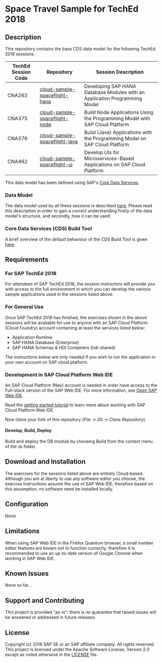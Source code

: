 <a name="top"></a>
# Space Travel Sample for TechEd 2018


<a name="description"></a>
## Description

This repository contains the base CDS data model for the following TechEd 2018 sessions:

| TechEd Session Code | Repository | Session Description |
|---|---|---|
| CNA262 | [cloud-sample-spaceflight-hana](https://github.com/SAP/cloud-sample-spaceflight-hana) | Developing SAP HANA Database Modules with an Application Programming Model |
| CNA375 | [cloud-sample-spaceflight-node](https://github.com/SAP/cloud-sample-spaceflight-node) | Build Node Applications Using the Programming Model with SAP Cloud Platform |
| CNA376 | [cloud-sample-spaceflight-java](https://github.com/SAP/cloud-sample-spaceflight-java) | Build (Java) Applications with the Programming Model on SAP Cloud Platform |
| CNA462 | [cloud-sample-spaceflight-ui](https://github.com/SAP/cloud-sample-spaceflight-ui) | Develop UIs for Microservices-Based Applications on SAP Cloud Platform |

This data model has been defined using SAP's [Core Data Services](https://help.sap.com/viewer/09b6623836854766b682356393c6c416/2.0.03/en-US) 


### Data Model

The data model used by all these sessions is described [here](./docs/README.md).   Please read this description in order to gain a correct understanding firstly of the data model's structure, and secondly, how it can be used.

### Core Data Services (CDS) Build Tool

A brief overview of the default behaviour of the CDS Build Tool is given [here](./docs/cdsCompile.md).






<a name="requirements"></a>
## Requirements

### For SAP TechEd 2018

For attendees of SAP TechEd 2018, the session instructors will provide you with access to the full environment in which you can develop the various sample applications used in the sessions listed above.

### For General Use

Once SAP TechEd 2018 has finished, the exercises shown in the above sessions will be available for use to anyone with an SAP Cloud Platform (Cloud Foundry) account containing at least the services listed below:

* Application Runtime
* SAP HANA Database (Enterprise)
* SAP HANA Schemas & HDI Containers (hdi-shared)

The instructions below are only needed if you wish to run the application in your own account on SAP cloud platform.

### Development in SAP Cloud Platform Web IDE

An SAP Cloud Platform (Neo) account is needed in order have access to the Full-stack version of the SAP Web IDE. For more information, see [Open SAP Web IDE](https://help.sap.com/viewer/825270ffffe74d9f988a0f0066ad59f0/CF/en-US/51321a804b1a4935b0ab7255447f5f84.html).

Read the [getting started tutorial](https://help.sap.com/viewer//65de2977205c403bbc107264b8eccf4b/Cloud/en-US/5ec8c983a0bf43b4a13186fcf59015fc.html) to learn more about working with SAP Cloud Platform Web IDE.

Now clone your fork of this repository (*File -> Git -> Clone Repository*).

#### Develop, Build, Deploy

Build and deploy the DB module by choosing *Build* from the context menu of the `db` folder.





<a name="download"></a>
## Download and Installation

The exercises for the sessions listed above are entirely Cloud-based.  Although you are at liberty to use any software editor you choose, the exercise instructions assume the use of SAP Web IDE; therefore based on this assumption, no software need be installed locally.





<a name="configuration"></a>
## Configuration

None





<a name="limitations"></a>
## Limitations

When using SAP Web IDE in the Firefox Quantum browser, a small number editor features are known not to function correctly; therefore it is recommended to use an up-to-date version of Google Chrome when working in SAP Web IDE.




<a name="issues"></a>
## Known Issues

None so far...




<a name="support"></a>
<a name="contributing"></a>
## Support and Contributing

This project is provided "as-is": there is no guarantee that raised issues will be answered or addressed in future releases.





<a name="license"></a>
## License

Copyright (c) 2018 SAP SE or an SAP affiliate company. All rights reserved.
This project is licensed under the Apache Software License, Version 2.0 except as noted otherwise in the [LICENSE](LICENSE) file.
